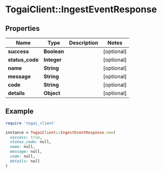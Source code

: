 # TogaiClient::IngestEventResponse

## Properties

| Name | Type | Description | Notes |
| ---- | ---- | ----------- | ----- |
| **success** | **Boolean** |  | [optional] |
| **status_code** | **Integer** |  | [optional] |
| **name** | **String** |  | [optional] |
| **message** | **String** |  | [optional] |
| **code** | **String** |  | [optional] |
| **details** | **Object** |  | [optional] |

## Example

```ruby
require 'togai_client'

instance = TogaiClient::IngestEventResponse.new(
  success: true,
  status_code: null,
  name: null,
  message: null,
  code: null,
  details: null
)
```


